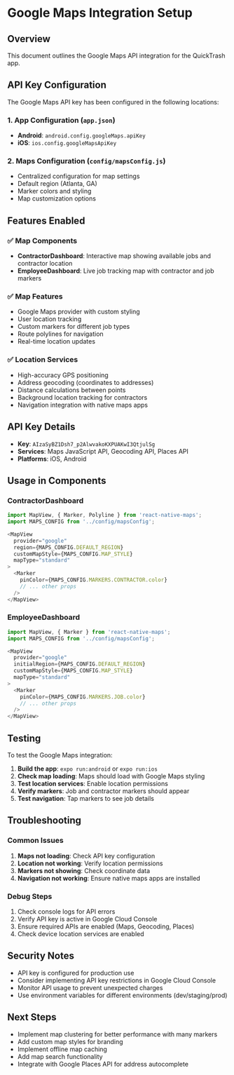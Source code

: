 # Google Maps Integration Setup

## Overview
This document outlines the Google Maps API integration for the QuickTrash app.

## API Key Configuration
The Google Maps API key has been configured in the following locations:

### 1. App Configuration (`app.json`)
- **Android**: `android.config.googleMaps.apiKey`
- **iOS**: `ios.config.googleMapsApiKey`

### 2. Maps Configuration (`config/mapsConfig.js`)
- Centralized configuration for map settings
- Default region (Atlanta, GA)
- Marker colors and styling
- Map customization options

## Features Enabled

### ✅ **Map Components**
- **ContractorDashboard**: Interactive map showing available jobs and contractor location
- **EmployeeDashboard**: Live job tracking map with contractor and job markers

### ✅ **Map Features**
- Google Maps provider with custom styling
- User location tracking
- Custom markers for different job types
- Route polylines for navigation
- Real-time location updates

### ✅ **Location Services**
- High-accuracy GPS positioning
- Address geocoding (coordinates to addresses)
- Distance calculations between points
- Background location tracking for contractors
- Navigation integration with native maps apps

## API Key Details
- **Key**: `AIzaSyBZ1Dsh7_p2AlwvakoKXPUAKwI3QtjulSg`
- **Services**: Maps JavaScript API, Geocoding API, Places API
- **Platforms**: iOS, Android

## Usage in Components

### ContractorDashboard
```javascript
import MapView, { Marker, Polyline } from 'react-native-maps';
import MAPS_CONFIG from '../config/mapsConfig';

<MapView
  provider="google"
  region={MAPS_CONFIG.DEFAULT_REGION}
  customMapStyle={MAPS_CONFIG.MAP_STYLE}
  mapType="standard"
>
  <Marker
    pinColor={MAPS_CONFIG.MARKERS.CONTRACTOR.color}
    // ... other props
  />
</MapView>
```

### EmployeeDashboard
```javascript
import MapView, { Marker } from 'react-native-maps';
import MAPS_CONFIG from '../config/mapsConfig';

<MapView
  provider="google"
  initialRegion={MAPS_CONFIG.DEFAULT_REGION}
  customMapStyle={MAPS_CONFIG.MAP_STYLE}
  mapType="standard"
>
  <Marker
    pinColor={MAPS_CONFIG.MARKERS.JOB.color}
    // ... other props
  />
</MapView>
```

## Testing
To test the Google Maps integration:

1. **Build the app**: `expo run:android` or `expo run:ios`
2. **Check map loading**: Maps should load with Google Maps styling
3. **Test location services**: Enable location permissions
4. **Verify markers**: Job and contractor markers should appear
5. **Test navigation**: Tap markers to see job details

## Troubleshooting

### Common Issues
1. **Maps not loading**: Check API key configuration
2. **Location not working**: Verify location permissions
3. **Markers not showing**: Check coordinate data
4. **Navigation not working**: Ensure native maps apps are installed

### Debug Steps
1. Check console logs for API errors
2. Verify API key is active in Google Cloud Console
3. Ensure required APIs are enabled (Maps, Geocoding, Places)
4. Check device location services are enabled

## Security Notes
- API key is configured for production use
- Consider implementing API key restrictions in Google Cloud Console
- Monitor API usage to prevent unexpected charges
- Use environment variables for different environments (dev/staging/prod)

## Next Steps
- Implement map clustering for better performance with many markers
- Add custom map styles for branding
- Implement offline map caching
- Add map search functionality
- Integrate with Google Places API for address autocomplete
